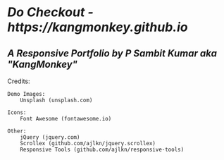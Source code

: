 

<h1><b><i>Do Checkout</b> - https://kangmonkey.github.io</i></h1>
<h2><i>A Responsive Portfolio by P Sambit Kumar aka "KangMonkey"</i></h2>

Credits:

	Demo Images:
		Unsplash (unsplash.com)

	Icons:
		Font Awesome (fontawesome.io)

	Other:
		jQuery (jquery.com)
		Scrollex (github.com/ajlkn/jquery.scrollex)
		Responsive Tools (github.com/ajlkn/responsive-tools)
